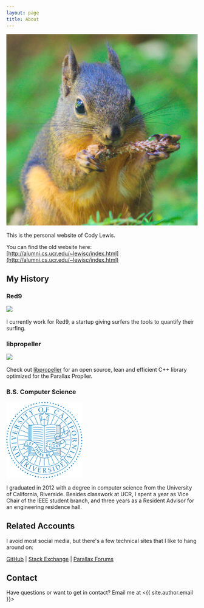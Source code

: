 ```yaml
---
layout: page
title: About
---
```


![](/public/avatar_small_icon.png)

This is the personal website of Cody Lewis.

You can find the old website here: [http://alumni.cs.ucr.edu/~lewisc/index.html](http://alumni.cs.ucr.edu/~lewisc/index.html)



## My History

### Red9

[![](http://redninesensor.com/img/red9-logo.png)](http://redninesensor.com/)

I currently work for Red9, a startup giving surfers the tools to quantify their surfing.

### libpropeller

[![](https://avatars1.githubusercontent.com/u/5284855?s=200)](https://github.com/libpropeller/libpropeller)

Check out [libpropeller](https://github.com/libpropeller/libpropeller) for an open source, lean and efficient C++ library optimized for the Parallax Propller.

### B.S. Computer Science

![](/public/images/UC_Riverside_seal_small.png)

I graduated in 2012 with a degree in computer science from the University of California, Riverside. Besides classwork at UCR, I spent a year as Vice Chair of the IEEE student branch, and three years as a Resident Advisor for an engineering residence hall.


## Related Accounts

I avoid most social media, but there's a few technical sites that I like to hang around on:

[GitHub](https://github.com/srlmproductions) | 
[Stack Exchange](http://stackexchange.com/users/2927173/srlm) | 
[Parallax Forums](http://forums.parallax.com/member.php/53784-SRLM)


## Contact

Have questions or want to get in contact? Email me at <{{ site.author.email }}>
